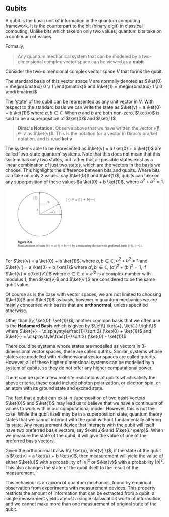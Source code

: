 ## Qubits

A qubit is the basic unit of information in the quantum computing framework.
It is the counterpart to the bit (binary digit) in classical computing.
Unlike bits which take on only two values, quantum bits take on a continuum of values.

Formally,
> Any quantum mechanical system that can be modeled by a two-dimensional complex vector space can be viewed as a **qubit**

Consider the two-dimensional complex vector space $V$ that forms the qubit. 

The standard basis of this vector space $V$ are normally denoted as
$\ket{0} = \begin{bmatrix} 0 \\ 1 \end{bmatrix}$ and $\ket{1} = \begin{bmatrix} 1 \\ 0 \end{bmatrix}$

The 'state' of the qubit can be represented as any unit vector in $V$. 
With respect to the standard basis we can write the state as $\ket{v} = a \ket{0} + b \ket{1}$ where $a,b \in \mathbb{C}$.
When $a$ and $b$ are both non-zero, $\ket{v}$ is said to be a superposition of $\ket{0}$ and $\ket{1}$

> **Dirac's Notation:** Observe above that we have written the vector $\vec{v} \in V$ as $\ket{v}$. This is the notation for a vector in Dirac's bra/ket notation, and is read **ket v**

The systems able to be represented as $\ket{v} = a \ket{0} + b \ket{1}$ are called 'two-state quantum' systems.
Note that this does not mean that this system has only two states, but rather that all possible states exist as a linear combination of just two states, which are the vectors in the basis we choose.
This highlights the difference between bits and qubits. Where bits can take on only 2 values, say $\ket{0}$ and $\ket{1}$, qubits can take on 
any superposition of these values $a \ket{0} + b \ket{1}$, where $a^2 + b^2 = 1$. 

![Qubit](/images/qubit_space.png)

For $\ket{v} = a \ket{0} + b \ket{1}$, where $a, b \in \mathbb{C}$, $a^2 + b^2 =1$ 
and 
$\ket{v'} = a \ket{0} + b \ket{1}$ where $a', b' \in \mathbb{C}$, $(a')^2 + (b')^2 = 1$, 
if $\ket{v} = c(\ket{v'})$ where $c \in \mathbb{C}$, $c = e^{i \phi}$ is a complex number with modulus 1, then $\ket{v}$ and $\ket{v'}$ are considered to be the same qubit value.

Of course as is the case with vector spaces, we are not limited to choosing $\ket{0}$ and $\ket{1}$ as basis,  however in quantum mechanics we are mainly concerned with bases that are **orthonormal**, unless specified otherwise.

Other than $\{ \ket{0}, \ket{1}\}$, another common basis that we often use is the **Hadamard Basis** which is given by $\left\{ \ket{+}, \ket{-} \right\}$ where $\ket{+} = \displaystyle\frac{1}{\sqrt 2} (\ket{0} + \ket{1})$ and $\ket{-} = \displaystyle\frac{1}{\sqrt 2} (\ket{0} - \ket{1})$

There could be systems whose states are modelled as vectors in $3$-dimensional vector spaces, these are called qutrits. Similar, systems whose states are modelled with $n$-dimensional vector spaces are called qudrits. However, all of these higher dimensional systems can be modelled by a system of qubits, so they do not offer any higher computational power.

There can be quite a few real-life realizations of qubits which satisfy the above criteria, these could include photon polarization, or electron spin, or an atom with its ground state and excited state.

The fact that a qubit can exist in superposition of two basis vectors $\ket{0}$ and $\ket{1}$ may lead us to believe that we have a continuum of values to work with in our computational model. However, this is not the case. While the qubit itself  may be in a superposition state, quantum theory states that we cannot interact with the qubit without fundamentally altering its state. Any measurement device that interacts with the qubit will itself have two preferred basis vectors, say $\ket{u}$ and $\ket{u^\perp}$. When we measure the state of the qubit, it will give the value of one of the preferred basis vectors. 

Given the orthonormal basis $\{ \ket{u}, \ket{v} \}$, if the state of the qubit is $\ket{v} = a \ket{u} + b \ket{v}$, then measurement will yield the value of either $\ket{u}$ with a probability of $|a|^2$ or $\ket{v}$ with a probability $|b|^2$.
This also changes the state of the qubit itself to the result of the measurement.

This behaviour is an axiom of quantum mechanics, found by empirical observation from experiments with measurement devices. 
This property restricts the amount of information that can be extracted from a qubit, a single measurment yields atmost a single classical bit worth of information, and we cannot make more than one measurement of original state of the qubit.


